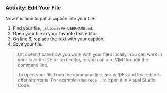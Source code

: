 ### Activity: Edit Your File

Now it is time to put a caption into your file:

1. Find your file, `_slides/##-USERNAME.md`.
1. Open your file in your favorite text editor.
1. On line 6, replace the text with your caption.
1. *Save* your file.

> Git doesn't care how you work with your files locally. You can work in your favorite IDE or text editor, or you can use VIM through the command line.
>
> To open your file from the command line, many IDEs and text editors offer shortcuts. For example, use `code .` to open it in Visual Studio Code.
